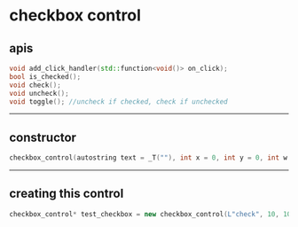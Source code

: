 # checkbox control

## apis

```cpp
void add_click_handler(std::function<void()> on_click);
bool is_checked();
void check();
void uncheck();
void toggle(); //uncheck if checked, check if unchecked
```
***

## constructor

```cpp
checkbox_control(autostring text = _T(""), int x = 0, int y = 0, int w = 0, int h = 0, DWORD style = WS_CHILD | WS_VISIBLE | BS_AUTOCHECKBOX)
```
***

## creating this control

```cpp
checkbox_control* test_checkbox = new checkbox_control(L"check", 10, 10, 60, 20, /*x, y, w, h*/);
```